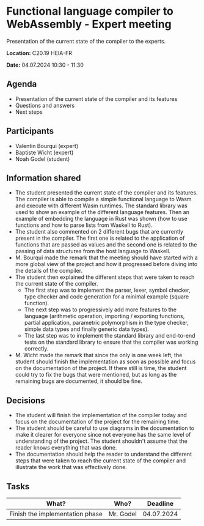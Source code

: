 # Functional language compiler to WebAssembly - Expert meeting

Presentation of the current state of the compiler to the experts.

**Location:** C20.19 HEIA-FR

**Date:** 04.07.2024 10:30 - 11:30

## Agenda

* Presentation of the current state of the compiler and its features
* Questions and answers
* Next steps

## Participants

* Valentin Bourqui (expert)
* Baptiste Wicht (expert)
* Noah Godel (student)

## Information shared

* The student presented the current state of the compiler and its features. The compiler is able to compile a simple functional language to Wasm and execute with different Wasm runtimes. The standard library was used to show an example of the different language features. Then an example of embedding the language in Rust was shown (how to use functions and how to parse lists from Waskell to Rust).
* The student also commented on 2 different bugs that are currently present in the compiler. The first one is related to the application of functions  that are passed as values and the second one is related to the passing of data structures from the host language to Waskell.
* M. Bourqui made the remark that the meeting should have started with a more global view of the project and how it progressed before diving into the details of the compiler.
* The student then explained the different steps that were taken to reach the current state of the compiler.
    * The first step was to implement the parser, lexer, symbol checker, type checker and code generation for a minimal example (square function).
    * The next step was to progressively add more features to the language (arithmetic operation, importing / exporting functions, partial application, parametric polymorphism in the type checker, simple data types and finally generic data types).
    * The last step was to implement the standard library and end-to-end tests on the standard library to ensure that the compiler was working correctly.
* M. Wicht made the remark that since the only is one week left, the student should finish the implementation as soon as possible and focus on the documentation of the project. If there still is time, the student could try to fix the bugs that were mentioned, but as long as the remaining bugs are documented, it should be fine.

## Decisions

* The student will finish the implementation of the compiler today and focus on the documentation of the project for the remaining time.
* The student should be careful to use diagrams in the documentation to make it clearer for everyone since not everyone has the same level of understanding of the project. The student shouldn't assume that the reader knows everything that was done.
* The documentation should help the reader to understand the different steps that were taken to reach the current state of the compiler and illustrate the work that was effectively done.

## Tasks

What?            | Who? | Deadline
---------------- | --- | ---
Finish the implementation phase | Mr. Godel | 04.07.2024
